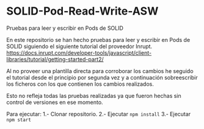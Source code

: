 # SOLID-Pod-Read-Write-ASW
Pruebas para leer y escribir en Pods de SOLID

En este repositorio se han hecho pruebas para leer y escribir en Pods de SOLID siguiendo el siguiente tutorial del proveedor Inrupt.
https://docs.inrupt.com/developer-tools/javascript/client-libraries/tutorial/getting-started-part2/

Al no proveer una plantilla directa para corroborar los cambios he seguido el tutorial desde el principio por segunda vez y a continuación sobreescribir los ficheros con los que contienen los cambios realizados.

Esto no refleja todas las pruebas realizadas ya que fueron hechas sin control de versiones en ese momento.

Para ejecutar:
  1.- Clonar repositorio.
  2.- Ejecutar `npm install`
  3.- Ejecutar `npm start`
